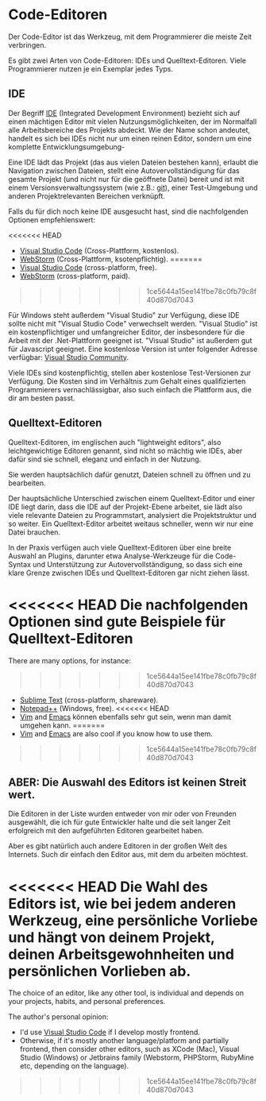 # Code-Editoren

Der Code-Editor ist das Werkzeug, mit dem Programmierer die meiste Zeit verbringen. 

Es gibt zwei Arten von Code-Editoren: IDEs und Quelltext-Editoren. Viele Programmierer nutzen je ein Exemplar jedes Typs.

## IDE

Der Begriff [IDE](https://en.wikipedia.org/wiki/Integrated_development_environment) (Integrated Development Environment) bezieht sich auf einen mächtigen Editor mit vielen Nutzungsmöglichkeiten, der im Normalfall alle Arbeitsbereiche des Projekts abdeckt. Wie der Name schon andeutet, handelt es sich bei IDEs nicht nur um einen reinen Editor, sondern um eine komplette Entwicklungsumgebung-

Eine IDE lädt das Projekt (das aus vielen Dateien bestehen kann), erlaubt die Navigation zwischen Dateien, stellt eine Autovervollständigung für das gesamte Projekt (und nicht nur für die geöffnete Datei) bereit und ist mit einem Versionsverwaltungssystem (wie z.B.: [git](https://git-scm.com/)), einer Test-Umgebung und anderen Projektrelevanten Bereichen verknüpft.

Falls du für dich noch keine IDE ausgesucht hast, sind die nachfolgenden Optionen empfehlenswert:

<<<<<<< HEAD
- [Visual Studio Code](https://code.visualstudio.com/) (Cross-Plattform, kostenlos).
- [WebStorm](http://www.jetbrains.com/webstorm/) (Cross-Plattform, ksotenpflichtig).
=======
- [Visual Studio Code](https://code.visualstudio.com/) (cross-platform, free).
- [WebStorm](https://www.jetbrains.com/webstorm/) (cross-platform, paid).
>>>>>>> 1ce5644a15ee141fbe78c0fb79c8f40d870d7043

Für Windows steht außerdem "Visual Studio" zur Verfügung, diese IDE sollte nicht mit "Visual Studio Code" verwechselt werden. "Visual Studio" ist ein kostenpflichtiger und umfangreicher Editor, der insbesondere für die Arbeit mit der .Net-Plattform geeignet ist. "Visual Studio" ist außerdem gut für Javascript geeignet. Eine kostenlose Version ist unter folgender Adresse verfügbar: [Visual Studio Community](https://www.visualstudio.com/vs/community/).

Viele IDEs sind kostenpflichtig, stellen aber kostenlose Test-Versionen zur Verfügung. Die Kosten sind im Verhältnis zum Gehalt eines qualifizierten Programmierers vernachlässigbar, also such einfach die Plattform aus, die dir am besten passt.

## Quelltext-Editoren

Quelltext-Editoren, im englischen auch "lightweight editors", also leichtgewichtige Editoren genannt, sind nicht so mächtig wie IDEs, aber dafür sind sie schnell, eleganz und einfach in der Nutzung.

Sie werden hauptsächlich dafür genutzt, Dateien schnell zu öffnen und zu bearbeiten.

Der hauptsächliche Unterschied zwischen einem Quelltext-Editor und einer IDE liegt darin, dass die IDE auf der Projekt-Ebene arbeitet, sie lädt also viele relevante Dateien zu Programmstart, analysiert die Projektstruktur und so weiter. Ein Quelltext-Editor arbeitet weitaus schneller, wenn wir nur eine Datei brauchen.  

In der Praxis verfügen auch viele Quelltext-Editoren über eine breite Auswahl an Plugins, darunter etwa Analyse-Werkzeuge für die Code-Syntax und Unterstützung zur Autovervollständigung, so dass sich eine klare Grenze zwischen IDEs und Quelltext-Editoren gar nicht ziehen lässt.    

<<<<<<< HEAD
Die nachfolgenden Optionen sind gute Beispiele für Quelltext-Editoren
=======
There are many options, for instance:
>>>>>>> 1ce5644a15ee141fbe78c0fb79c8f40d870d7043

- [Sublime Text](https://www.sublimetext.com/) (cross-platform, shareware).
- [Notepad++](https://notepad-plus-plus.org/) (Windows, free).
<<<<<<< HEAD
- [Vim](http://www.vim.org/) and [Emacs](https://www.gnu.org/software/emacs/) können ebenfalls sehr gut sein, wenn man damit umgehen kann.
=======
- [Vim](https://www.vim.org/) and [Emacs](https://www.gnu.org/software/emacs/) are also cool if you know how to use them.
>>>>>>> 1ce5644a15ee141fbe78c0fb79c8f40d870d7043

## ABER: Die Auswahl des Editors ist keinen Streit wert.

Die Editoren in der Liste wurden entweder von mir oder von Freunden ausgewählt, die ich für gute Entwickler halte und die seit langer Zeit erfolgreich mit den aufgeführten Editoren gearbeitet haben. 

Aber es gibt natürlich auch andere Editoren in der großen Welt des Internets. Such dir einfach den Editor aus, mit dem du arbeiten möchtest. 

<<<<<<< HEAD
Die Wahl des Editors ist, wie bei jedem anderen Werkzeug, eine persönliche Vorliebe und hängt von deinem Projekt, deinen Arbeitsgewohnheiten und persönlichen Vorlieben ab.
=======
The choice of an editor, like any other tool, is individual and depends on your projects, habits, and personal preferences.

The author's personal opinion:

- I'd use [Visual Studio Code](https://code.visualstudio.com/) if I develop mostly frontend.
- Otherwise, if it's mostly another language/platform and partially frontend, then consider other editors, such as XCode (Mac), Visual Studio (Windows) or Jetbrains family (Webstorm, PHPStorm, RubyMine etc, depending on the language).
>>>>>>> 1ce5644a15ee141fbe78c0fb79c8f40d870d7043
